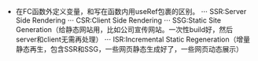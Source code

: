 - 在FC函数外定义变量，和写在函数内用useRef包裹的区别。
  ⋅⋅⋅ SSR:Server Side Rendering
  ⋅⋅⋅ CSR:Client Side Rendering
  ⋅⋅⋅ SSG:Static Site Generation（给静态网站用，比如公司宣传网站。一次性build好，然后server和client无需再处理）
  ⋅⋅⋅ ISR:Incremental Static Regeneration（增量静态再生，包含SSR和SSG，一些网页静态生成好了，一些网页动态展示）
